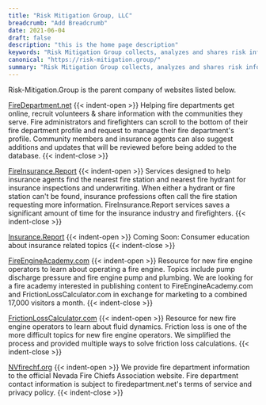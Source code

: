 ```yaml
---
title: "Risk Mitigation Group, LLC"
breadcrumb: "Add Breadcrumb"
date: 2021-06-04
draft: false
description: "this is the home page description"
keywords: "Risk Mitigation Group collects, analyzes and shares risk information to help build safer communities."
canonical: "https://risk-mitigation.group/"
summary: "Risk Mitigation Group collects, analyzes and shares risk information to help build safer communities."
---
```



Risk-Mitigation.Group is the parent company of websites listed below.

[FireDepartment.net](https://www.firedepartment.net/)
{{< indent-open >}}
Helping fire departments get online, recruit volunteers & share information with the communities they serve. Fire administrators and firefighters can scroll to the bottom of their fire department profile and request to manage their fire department's profile. Community members and insurance agents can also suggest additions and updates that will be reviewed before being added to the database.
{{< indent-close >}}

[FireInsurance.Report](https://fireinsurance.report/)
{{< indent-open >}}
 Services designed to help insurance agents find the nearest fire station and nearest fire hydrant for insurance inspections and underwriting. When either a hydrant or fire station can't be found, insurance professions often call the fire station requesting more information. FireInsurance.Report services saves a significant amount of time for the insurance industry and firefighters.
{{< indent-close >}}

[Insurance.Report](https://Insurance.Report)
{{< indent-open >}}
Coming Soon: Consumer education about insurance related topics
{{< indent-close >}}

[FireEngineAcademy.com](http://fireengineacademy.com/)
{{< indent-open >}}
Resource for new fire engine operators to learn about operating a fire engine. Topics include pump discharge pressure and fire engine pump and plumbing. We are looking for a fire academy interested in publishing content to FireEngineAcademy.com and FrictionLossCalculator.com in exchange for marketing to a combined 17,000 visitors a month.
{{< indent-close >}}

[FrictionLossCalculator.com](https://www.frictionlosscalculator.com/)
{{< indent-open >}}
Resource for new fire engine operators to learn about fluid dynamics. Friction loss is one of the more difficult topics for new fire engine operators. We simplified the process and provided multiple ways to solve friction loss calculations.
{{< indent-close >}}

[NVfirechf.org](https://www.nvfirechf.org/)
{{< indent-open >}}
We provide fire department information to the official Nevada Fire Chiefs Association website. Fire department contact information is subject to firedepartment.net's terms of service and privacy policy.
{{< indent-close >}}
